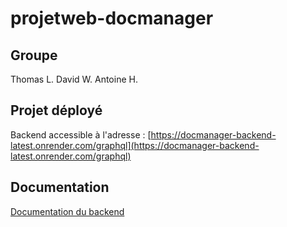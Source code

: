 # projetweb-docmanager

## Groupe

Thomas L.
David W.
Antoine H.

## Projet déployé

Backend accessible à l'adresse : [https://docmanager-backend-latest.onrender.com/graphql](https://docmanager-backend-latest.onrender.com/graphql)

## Documentation
[Documentation du backend](./docmanager-backend/README.md)
